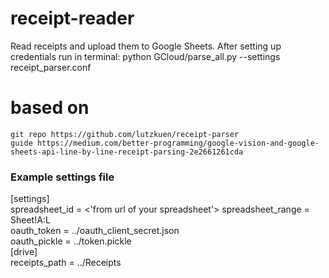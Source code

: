 # receipt-reader
Read receipts and upload them to Google Sheets.
After setting up credentials run in terminal:
python GCloud/parse_all.py --settings receipt_parser.conf

# based on
    git repo https://github.com/lutzkuen/receipt-parser
    guide https://medium.com/better-programming/google-vision-and-google-sheets-api-line-by-line-receipt-parsing-2e2661261cda

### Example settings file
[settings]  
spreadsheet_id = <'from url of your spreadsheet'>
spreadsheet_range = Sheet!A:L  
oauth_token = ../oauth_client_secret.json  
oauth_pickle = ../token.pickle  
[drive]  
receipts_path = ../Receipts
